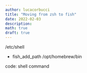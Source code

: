 ```yaml
---
author: lucacorbucci
title: "Moving from zsh to fish"
date: 2022-02-03
description:
math: true
draft: true
---
```


/etc/shell

- fish_add_path /opt/homebrew/bin

code: shell command
